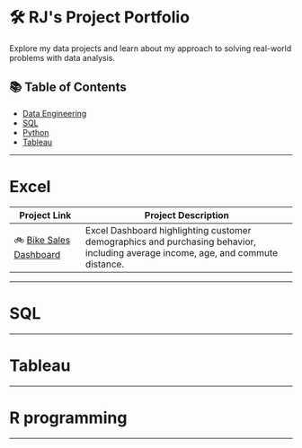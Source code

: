 # 🛠 RJ's Project Portfolio

Explore my data projects and learn about my approach to solving real-world problems with data analysis.

## 📚 Table of Contents
- [Data Engineering](#data-engineering)
- [SQL](#sql)
- [Python](#python)
- [Tableau](#tableau)

***

# Excel

| Project Link | Project Description | 
|---|---|
|🚲 [Bike Sales Dashboard](https://github.com/reyyeezy/bike-sales-dashboard-excel)| Excel Dashboard highlighting customer demographics and purchasing behavior, including average income, age, and commute distance.|



***

# SQL

***

# Tableau

***

# R programming

***
